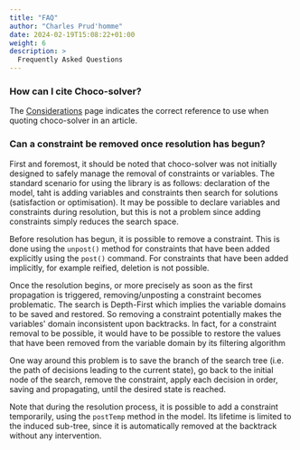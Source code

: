 ```yaml
---
title: "FAQ"
author: "Charles Prud'homme"
date: 2024-02-19T15:08:22+01:00
weight: 6
description: >
  Frequently Asked Questions
---
```


### How can I cite Choco-solver?
The [Considerations](/docs/considerations) page indicates the correct reference to use when quoting choco-solver in an article.

### Can a constraint be removed once resolution has begun?

First and foremost, it should be noted that choco-solver was not initially designed to safely manage the removal of constraints or variables. 
The standard scenario for using the library is as follows: declaration of the model, taht is adding variables and constraints then search for solutions (satisfaction or optimisation). It may be possible to declare variables and constraints during resolution, but this is not a problem since adding constraints simply reduces the search space.

Before resolution has begun, it is possible to remove a constraint. This is done using the `unpost()` method for constraints that have been added explicitly using the `post()` command. For constraints that have been added implicitly, for example reified, deletion is not possible. 

Once the resolution begins, or more precisely as soon as the first propagation is triggered, removing/unposting a constraint becomes problematic.
The search is Depth-First which implies the variable domains to be saved and restored. So removing a constraint potentially makes the variables' domain inconsistent upon backtracks. In fact, for a constraint removal to be possible, it would have to be possible to restore the values that have been removed from the variable domain by its filtering algorithm

One way around this problem is to save the branch of the search tree (i.e. the path of decisions leading to the current state), go back to the initial node of the search, remove the constraint, apply each decision in order, saving and propagating, until the desired state is reached.

Note that during the resolution process, it is possible to add a constraint temporarily, using the `postTemp` method in the model.
Its lifetime is limited to the induced sub-tree, since it is automatically removed at the backtrack without any intervention. 
